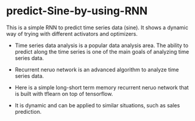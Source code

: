 # predict-Sine-by-using-RNN
This is a simple RNN to predict time series data (sine). It shows a dynamic way of trying with different activators and optimizers.

* Time series data analysis is a popular data analysis area. The ability to predict along the time series is one of the main goals of analyzing time series data.

* Recurrent neruo network is an advanced algorithm to analyze time series data. 

* Here is a simple long-short term memory recurrent neruo network that is built with tflearn on top of tensorflow. 

* It is dynamic and can be applied to similar situations, such as sales prediction.
